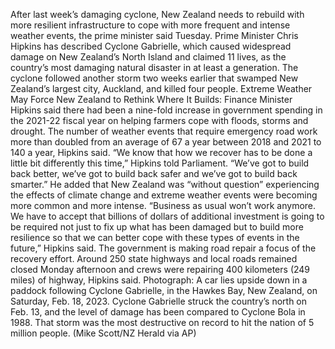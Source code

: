 After last week’s damaging cyclone, New Zealand needs to rebuild with more resilient infrastructure to cope with more frequent and intense weather events, the prime minister said Tuesday.
Prime Minister Chris Hipkins has described Cyclone Gabrielle, which caused widespread damage on New Zealand’s North Island and claimed 11 lives, as the country’s most damaging natural disaster in at least a generation.
The cyclone followed another storm two weeks earlier that swamped New Zealand’s largest city, Auckland, and killed four people.
Extreme Weather May Force New Zealand to Rethink Where It Builds: Finance Minister
Hipkins said there had been a nine-fold increase in government spending in the 2021-22 fiscal year on helping farmers cope with floods, storms and drought.
The number of weather events that require emergency road work more than doubled from an average of 67 a year between 2018 and 2021 to 140 a year, Hipkins said.
“We know that how we recover has to be done a little bit differently this time,” Hipkins told Parliament. “We’ve got to build back better, we’ve got to build back safer and we’ve got to build back smarter.”
He added that New Zealand was “without question” experiencing the effects of climate change and extreme weather events were becoming more common and more intense.
“Business as usual won’t work anymore. We have to accept that billions of dollars of additional investment is going to be required not just to fix up what has been damaged but to build more resilience so that we can better cope with these types of events in the future,” Hipkins said.
The government is making road repair a focus of the recovery effort. Around 250 state highways and local roads remained closed Monday afternoon and crews were repairing 400 kilometers (249 miles) of highway, Hipkins said.
Photograph: A car lies upside down in a paddock following Cyclone Gabrielle, in the Hawkes Bay, New Zealand, on Saturday, Feb. 18, 2023. Cyclone Gabrielle struck the country’s north on Feb. 13, and the level of damage has been compared to Cyclone Bola in 1988. That storm was the most destructive on record to hit the nation of 5 million people. (Mike Scott/NZ Herald via AP)